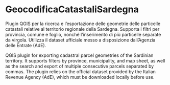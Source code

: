 # GeocodificaCatastaliSardegna
Plugin QGIS per la ricerca e l’esportazione delle geometrie delle particelle catastali relative al territorio regionale della Sardegna. Supporta i filtri per provincia, comune e foglio, nonché l’inserimento di più particelle separate da virgola. Utilizza il dataset ufficiale messo a disposizione dall’Agenzia delle Entrate (AdE).

QGIS plugin for exporting cadastral parcel geometries of the Sardinian territory. It supports filters by province, municipality, and map sheet, as well as the search and export of multiple consecutive parcels separated by commas. The plugin relies on the official dataset provided by the Italian Revenue Agency (AdE), which must be downloaded locally before use.
